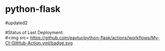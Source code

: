 # python-flask
#updated2

#Status of Last Deployment:<br>
#<img src=
https://github.com/eavtur/python-flask/actions/workflows/My-CI-GitHub-Action.yml/badge.svg


                                                                                                     

